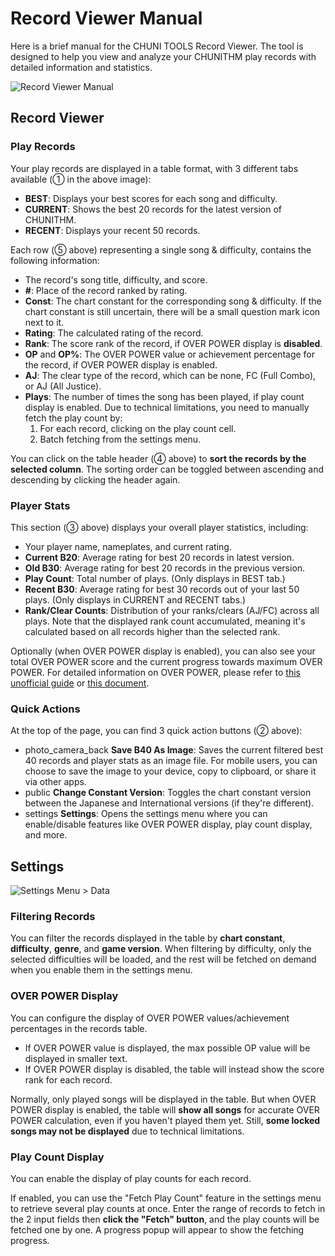 # Record Viewer Manual

Here is a brief manual for the CHUNI TOOLS Record Viewer. The tool is designed to help you view and analyze your CHUNITHM play records with detailed information and statistics.

![Record Viewer Manual](img/viewer-main.png)

## Record Viewer

### Play Records

Your play records are displayed in a table format, with 3 different tabs available (① in the above image):

- **BEST**: Displays your best scores for each song and difficulty.
- **CURRENT**: Shows the best 20 records for the latest version of CHUNITHM.
- **RECENT**: Displays your recent 50 records.

Each row (⑤ above) representing a single song & difficulty, contains the following information:

- The record's song title, difficulty, and score.
- **#**: Place of the record ranked by rating.
- **Const**: The chart constant for the corresponding song & difficulty. If the chart constant is still uncertain, there will be a small question mark icon next to it.
- **Rating**: The calculated rating of the record.
- **Rank**: The score rank of the record, if OVER POWER display is **disabled**.
- **OP** and **OP%**: The OVER POWER value or achievement percentage for the record, if OVER POWER display is enabled.
- **AJ**: The clear type of the record, which can be none, FC (Full Combo), or AJ (All Justice).
- **Plays**: The number of times the song has been played, if play count display is enabled. Due to technical limitations, you need to manually fetch the play count by:
    1. For each record, clicking on the play count cell.
    2. Batch fetching from the settings menu.

You can click on the table header (④ above) to **sort the records by the selected column**. The sorting order can be toggled between ascending and descending by clicking the header again.

### Player Stats

This section (③ above) displays your overall player statistics, including:

- Your player name, nameplates, and current rating.
- **Current B20**: Average rating for best 20 records in latest version.
- **Old B30**: Average rating for best 20 records in the previous version.
- **Play Count**: Total number of plays. (Only displays in BEST tab.)
- **Recent B30**: Average rating for best 30 records out of your last 50 plays. (Only displays in CURRENT and RECENT tabs.)
- **Rank/Clear Counts**: Distribution of your ranks/clears (AJ/FC) across all plays. Note that the displayed rank count accumulated, meaning it's calculated based on all records higher than the selected rank.

Optionally (when OVER POWER display is enabled), you can also see your total OVER POWER score and the current progress towards maximum OVER POWER. For detailed information on OVER POWER, please refer to [this unofficial guide](https://chunithm.org/intermediate/rating/#overpower-op) or [this document](https://wikiwiki.jp/chunithmwiki/レーティング・OVER%20POWER).

### Quick Actions

At the top of the page, you can find 3 quick action buttons (② above):

- <span class="material-icons !text-base">photo_camera_back</span> **Save B40 As Image**: Saves the current filtered best 40 records and player stats as an image file. For mobile users, you can choose to save the image to your device, copy to clipboard, or share it via other apps.
- <span class="material-icons !text-base">public</span> **Change Constant Version**: Toggles the chart constant version between the Japanese and International versions (if they're different).
- <span class="material-icons !text-base">settings</span> **Settings**: Opens the settings menu where you can enable/disable features like OVER POWER display, play count display, and more.

## Settings

![Settings Menu > Data](img/viewer-settings-data.png)

### Filtering Records

You can filter the records displayed in the table by **chart constant**, **difficulty**, **genre**, and **game version**. When filtering by difficulty, only the selected difficulties will be loaded, and the rest will be fetched on demand when you enable them in the settings menu.

### OVER POWER Display

You can configure the display of OVER POWER values/achievement percentages in the records table.

- If OVER POWER value is displayed, the max possible OP value will be displayed in smaller text.
- If OVER POWER display is disabled, the table will instead show the score rank for each record.

Normally, only played songs will be displayed in the table. But when OVER POWER display is enabled, the table will **show all songs** for accurate OVER POWER calculation, even if you haven't played them yet. Still, **some locked songs may not be displayed** due to technical limitations.

### Play Count Display

You can enable the display of play counts for each record.

If enabled, you can use the "Fetch Play Count" feature in the settings menu to retrieve several play counts at once. Enter the range of records to fetch in the 2 input fields then **click the "Fetch" button**, and the play counts will be fetched one by one. A progress popup will appear to show the fetching progress.
